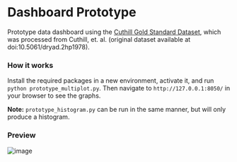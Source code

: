 # Dashboard Prototype
Prototype data dashboard using the [Cuthill Gold Standard Dataset](https://datacommons.tdai.osu.edu/dataset.xhtml?persistentId=doi:10.5072/FK2/GZYWNV&version=DRAFT), which was processed from Cuthill, et. al. (original dataset available at doi:10.5061/dryad.2hp1978).


### How it works

Install the required packages in a new environment, activate it, and run `python prototype_multiplot.py`. Then navigate to `http://127.0.0.1:8050/` in your browser to see the graphs.

**Note:** `prototype_histogram.py` can be run in the same manner, but will only produce a histogram.

### Preview
![image](https://github.com/Imageomics/dashboard-prototype/assets/31709066/1a9e5f20-5565-43a4-bd80-fbb2b66bb507)
